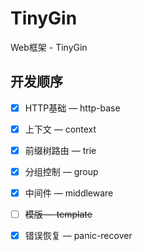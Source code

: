 # TinyGin

Web框架 - TinyGin



## 开发顺序

- [x] HTTP基础  —  http-base
- [x] 上下文  —  context
- [x] 前缀树路由  —  trie
- [x] 分组控制  —  group
- [x] 中间件  —  middleware
- [ ] ~~模版  —  template~~
- [x] 错误恢复  —  panic-recover

